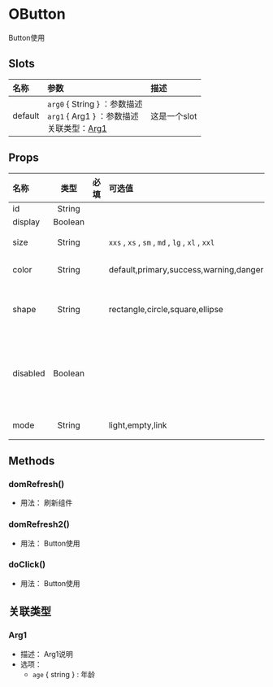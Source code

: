 # OButton

Button使用

## Slots

| 名称    | 参数                                                                                   | 描述         |
| :------ | :------------------------------------------------------------------------------------- | :----------- |
| default | `arg0` { String } ：参数描述<br>`arg1` { Arg1 } ：参数描述<br>关联类型：[Arg1](#arg1)  | 这是一个slot |

## Props

| 名称     |   类型  | 必填 | 可选值                                           | 默认值    | 描述         |
| :------- | :-----: | :--: | :----------------------------------------------- | :-------- | :----------- |
| id       |  String |      |                                                  |           |              |
| display  | Boolean |      |                                                  | true      |              |
| size     |  String |      | `xxs` , `xs` , `sm` , `md` , `lg` , `xl` , `xxl` | md        | 尺寸         |
| color    |  String |      | default,primary,success,warning,danger           | default   | 颜色         |
| shape    |  String |      | rectangle,circle,square,ellipse                  | rectangle | 形状可选     |
| disabled | Boolean |      |                                                  | false     | 是否禁用按钮 |
| mode     |  String |      | light,empty,link                                 |           | 模式         |

## Methods

### domRefresh()
- 用法： 刷新组件

### domRefresh2()
- 用法： Button使用

### doClick()
- 用法： Button使用

## 关联类型



### Arg1

- 描述： Arg1说明
- 选项：
	 - `age` { string } : 年龄